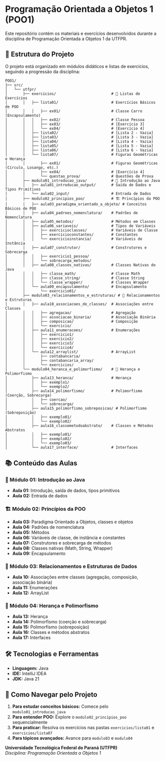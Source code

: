 # Programação Orientada a Objetos 1 (POO1)

Este repositório contém os materiais e exercícios desenvolvidos durante a disciplina de Programação Orientada a Objetos 1 da UTFPR.

## 📁 Estrutura do Projeto

O projeto está organizado em módulos didáticos e listas de exercícios, seguindo a progressão da disciplina:

```
POO1/
├── src/
│   └── utfpr/
│       ├── exercicios/                         # 📝 Listas de Exercícios
│       │   ├── lista01/                        # Exercícios Básicos de POO
│       │   │   ├── ex01/                       # Classe Carro (Encapsulamento)
│       │   │   ├── ex02/                       # Classe Pessoa
│       │   │   ├── ex03/                       # [Exercício 3]
│       │   │   └── ex04/                       # [Exercício 4]
│       │   ├── lista02/                        # [Lista 2 - Vazia]
│       │   ├── lista03/                        # [Lista 3 - Vazia]
│       │   ├── lista04/                        # [Lista 4 - Vazia]
│       │   ├── lista05/                        # [Lista 5 - Vazia]
│       │   ├── lista06/                        # [Lista 6 - Vazia]
│       │   └── lista07/                        # Figuras Geométricas e Herança
│       │       ├── ex01/                       # Figuras Geométricas (Círculo, Losango, etc.)
│       │       ├── ex04/                       # [Exercício 4]
│       │       └── questao_prova/              # Questões de Prova
│       ├── modulo01_introducao_java/           # 🚀 Introdução ao Java
│       │   ├── aula01_introducao_output/       # Saída de Dados e Tipos Primitivos
│       │   └── aula02_input/                   # Entrada de Dados
│       ├── modulo02_principios_poo/            # 🏗️ Princípios da POO
│       │   ├── aula03_paradigma_orientado_a_objeto/ # Conceitos Básicos de POO
│       │   ├── aula04_padroes_nomenclatura/    # Padrões de Nomenclatura
│       │   ├── aula05_metodos/                 # Métodos em Classes
│       │   ├── aula06_variaveis/               # Tipos de Variáveis
│       │   │   ├── exercicioclasses/           # Variáveis de Classe
│       │   │   ├── exercicioconstantes/        # Constantes
│       │   │   └── exercicioinstancia/         # Variáveis de Instância
│       │   ├── aula07_construtor/              # Construtores e Sobrecarga
│       │   │   ├── exercicio1_pessoa/
│       │   │   └── sobrecarga_metodos/
│       │   ├── aula08_classes_nativas/         # Classes Nativas do Java
│       │   │   ├── classe_math/                # Classe Math
│       │   │   ├── classe_string/              # Classe String
│       │   │   └── classe_wrapper/             # Classes Wrapper
│       │   └── aula09_encapsulamento/          # Encapsulamento
│       │       └── exercicio01/
│       ├── modulo03_relacionamentos_e_estruturas/ # 🔗 Relacionamentos e Estruturas
│       │   ├── aula10_associacoes_de_classes/  # Associações entre Classes
│       │   │   ├── agregacao/                  # Agregação
│       │   │   ├── associacao_binaria/         # Associação Binária
│       │   │   ├── composicao/                 # Composição
│       │   │   └── exercicio/
│       │   ├── aula11_enumeracoes/             # Enumerações
│       │   │   ├── exercicio1/
│       │   │   ├── exercicio2/
│       │   │   ├── exercicio3/
│       │   │   └── exercicio4/
│       │   └── aula12_arraylist/               # ArrayList
│       │       ├── contabancaria/
│       │       ├── contabancaria_array/
│       │       └── exercicios/
│       └── modulo04_heranca_e_polimorfismo/    # 🧬 Herança e Polimorfismo
│           ├── aula13_heranca/                 # Herança
│           │   ├── exemplo1/
│           │   └── exemplo2/
│           ├── aula14_polimorfismo/            # Polimorfismo (Coerção, Sobrecarga)
│           │   ├── coercao/
│           │   └── sobrecarga/
│           ├── aula15_polimorfismo_sobreposicao/ # Polimorfismo (Sobreposição)
│           │   ├── exemplo01/
│           │   └── exemplo02/
│           ├── aula16_classemetodoabstrato/    # Classes e Métodos Abstratos
│           │   ├── exemplo01/
│           │   ├── exemplo02/
│           │   └── exemplo03/
│           └── aula17_interface/               # Interfaces
```

## 📚 Conteúdo das Aulas

### 🚀 Módulo 01: Introdução ao Java
- **Aula 01:** Introdução, saída de dados, tipos primitivos
- **Aula 02:** Entrada de dados

### 🏗️ Módulo 02: Princípios da POO
- **Aula 03:** Paradigma Orientado a Objetos, classes e objetos
- **Aula 04:** Padrões de nomenclatura
- **Aula 05:** Métodos
- **Aula 06:** Variáveis de classe, de instância e constantes
- **Aula 07:** Construtores e sobrecarga de métodos
- **Aula 08:** Classes nativas (Math, String, Wrapper)
- **Aula 09:** Encapsulamento

### 🔗 Módulo 03: Relacionamentos e Estruturas de Dados
- **Aula 10:** Associações entre classes (agregação, composição, associação binária)
- **Aula 11:** Enumerações
- **Aula 12:** ArrayList

### 🧬 Módulo 04: Herança e Polimorfismo
- **Aula 13:** Herança
- **Aula 14:** Polimorfismo (coerção e sobrecarga)
- **Aula 15:** Polimorfismo (sobreposição)
- **Aula 16:** Classes e métodos abstratos
- **Aula 17:** Interfaces

## 🛠️ Tecnologias e Ferramentas

- **Linguagem:** Java
- **IDE:** IntelliJ IDEA
- **JDK:** Java 21

## 📖 Como Navegar pelo Projeto

1. **Para estudar conceitos básicos:** Comece pelo `modulo01_introducao_java`
2. **Para entender POO:** Explore o `modulo02_principios_poo` sequencialmente
3. **Para praticar:** Resolva os exercícios nas pastas `exercicios/lista01` e `exercicios/lista07`
4. **Para tópicos avançados:** Avance para `modulo03` e `modulo04`

**Universidade Tecnológica Federal do Paraná (UTFPR)**  
*Disciplina: Programação Orientada a Objetos 1*
